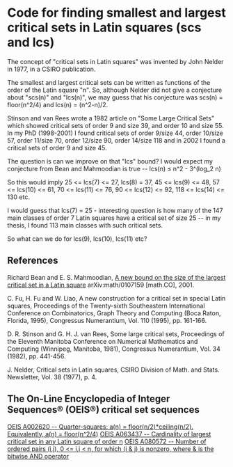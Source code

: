# Code for finding smallest and largest critical sets in Latin squares (scs and lcs)

The concept of "critical sets in Latin squares" was invented by John Nelder in 1977, in a CSIRO publication.

The smallest and largest critical sets can be written as functions of the order of the Latin square "n".
So, although Nelder did not give a conjecture about "scs(n)" and "lcs(n)", we may guess that his conjecture was
scs(n) = floor(n^2/4) and lcs(n) = (n^2-n)/2.

Stinson and van Rees wrote a 1982 article on "Some Large Critical Sets" which showed critical sets of order 9 and size 39, and order 10 and size 55.
In my PhD (1998-2001) I found critical sets of order 9/size 44, order 10/size 57, order 11/size 70, order 12/size 90, order 14/size 118 and in 2002 I found a critical sets of order 9 and size 45.

The question is can we improve on that "lcs" bound? I would expect my conjecture from Bean and Mahmoodian is true -- lcs(n) ≤ n^2 - 3^(log_2 n)

So this would imply 25 <= lcs(7) <= 27, lcs(8) = 37, 45 <= lcs(9) <= 48,  57 <= lcs(10) <= 61, 70 <= lcs(11) <= 76, 90 <= lcs(12) <= 92, 118 <= lcs(14) <= 130 etc.

I would guess that lcs(7) = 25 - interesting question is how many of the 147 main classes of order 7 Latin squares have a critical set of size 25 -- in my thesis, I found 113 main classes with such critical sets.

So what can we do for lcs(9), lcs(10), lcs(11) etc?

## References

Richard Bean and E. S. Mahmoodian, [A new bound on the size of the largest critical set in a Latin square](https://arxiv.org/abs/math/0107159) arXiv:math/0107159 [math.CO], 2001.

C. Fu, H. Fu and W. Liao, A new construction for a critical set in special Latin squares, Proceedings of the Twenty-sixth Southeastern International Conference on Combinatorics, Graph Theory and Computing (Boca Raton, Florida, 1995), Congressus Numerantium, Vol. 110 (1995), pp. 161-166.

D. R. Stinson and G. H. J. van Rees, Some large critical sets, Proceedings of the Eleventh Manitoba Conference on Numerical Mathematics and Computing (Winnipeg, Manitoba, 1981), Congressus Numerantium, Vol. 34 (1982), pp. 441-456. 

J. Nelder, Critical sets in Latin squares, CSIRO Division of Math. and Stats. Newsletter, Vol. 38 (1977), p. 4.

## The On-Line Encyclopedia of Integer Sequences® (OEIS®) critical set sequences

[OEIS A002620 -- Quarter-squares: a(n) = floor(n/2)*ceiling(n/2). Equivalently, a(n) = floor(n^2/4)](http://oeis.org/A002620)
[OEIS A063437 -- Cardinality of largest critical set in any Latin square of order n](http://oeis.org/A063437)
[OEIS A080572 -- Number of ordered pairs (i,j), 0 <= i,j < n, for which (i & j) is nonzero, where & is the bitwise AND operator](http://oeis.org/A080572)


